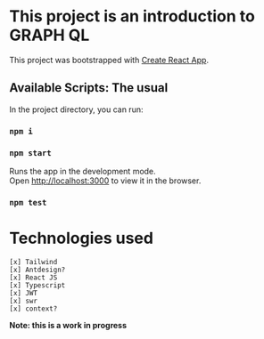 # This project is an introduction to GRAPH QL

This project was bootstrapped with [Create React App](https://github.com/facebook/create-react-app).

## Available Scripts: The usual

In the project directory, you can run:

### `npm i`

### `npm start`

Runs the app in the development mode.\
Open [http://localhost:3000](http://localhost:3000) to view it in the browser.

### `npm test`

# Technologies used

```
[x] Tailwind
[x] Antdesign?
[x] React JS
[x] Typescript
[x] JWT
[x] swr
[x] context?
```

**Note: this is a work in progress**
